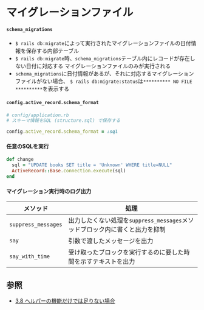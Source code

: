 # マイグレーションファイル
#### `schema_migrations`
- `$ rails db:migrate`によって実行されたマイグレーションファイルの日付情報を保存する内部テーブル
- `$ rails db:migrate`時、`schema_migrations`テーブル内にレコードが存在しない日付に対応する
  マイグレーションファイルのみが実行される
- `schema_migrations`に日付情報があるが、それに対応するマイグレーションファイルがない場合、
  `$ rails db:migrate:status`は`********** NO FILE **********`を表示する

#### `config.active_record.schema_format`

```ruby
# config/application.rb
# スキーマ情報をSQL (structure.sql) で保存する

config.active_record.schema_format = :sql
```

#### 任意のSQLを実行

```ruby
def change
  sql = "UPDATE books SET title = 'Unknown' WHERE title=NULL"
  ActiveRecord::Base.connection.execute(sql)
end
```

#### マイグレーション実行時のログ出力

| メソッド            | 処理                                                                        |
| -                   | -                                                                           |
| `suppress_messages` | 出力したくない処理を`suppress_messages`メソッドブロック内に書くと出力を抑制 |
| `say`               | 引数で渡したメッセージを出力                                                |
| `say_with_time`     | 受け取ったブロックを実行するのに要した時間を示すテキストを出力              |

## 参照
- [3.8 ヘルパーの機能だけでは足りない場合](https://railsguides.jp/active_record_migrations.html#%E3%83%98%E3%83%AB%E3%83%91%E3%83%BC%E3%81%AE%E6%A9%9F%E8%83%BD%E3%81%A0%E3%81%91%E3%81%A7%E3%81%AF%E8%B6%B3%E3%82%8A%E3%81%AA%E3%81%84%E5%A0%B4%E5%90%88)

